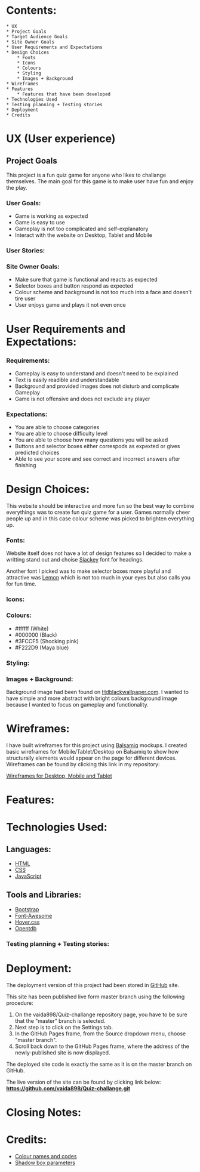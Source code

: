 # Contents:
    * UX 
    * Project Goals
    * Target Audience Goals
    * Site Owner Goals
    * User Requirements and Expectations
    * Design Choices 
        * Fonts
        * Icons
        * Colours
        * Styling
        * Images + Background
    * Wireframes 
    * Features 
        * Features that have been developed
    * Technologies Used 
    * Testing planning + Testing stories 
    * Deployment 
    * Credits 

# UX (User experience)

## Project Goals
This project is a fun quiz game for anyone who likes to challange themselves. The main goal for this game is to make
user have fun and enjoy the play. 


### User Goals:
* Game is working as expected
* Game is easy to use
* Gameplay is not too complicated and self-explanatory 
* Interact with the website on Desktop, Tablet and Mobile

### User Stories:




### Site Owner Goals:
* Make sure that game is functional and reacts as expected
* Selector boxes and button respond as expected
* Colour scheme and background is not too much into a face and doesn't tire user
* User enjoys game and plays it not even once

# User Requirements and Expectations:

### Requirements:
* Gameplay is easy to understand and doesn't need to be explained
* Text is easily readible and understandable
* Background and provided images does not disturb and complicate Gameplay
* Game is not offensive and does not exclude any player 

### Expectations:
* You are able to choose categories 
* You are able to choose difficulty level 
* You are able to choose how many questions you will be asked
* Buttons and selector boxes either correspods as expexted or gives predicted choices
* Able to see your score and see correct and incorrect answers after finishing

# Design Choices:
This website should be interactive and more fun so the best way to combine everythings was to create fun 
quiz game for a user. Games normally cheer people up and in this case colour scheme was picked to brighten
everything up.

### Fonts:
Website itself does not have a lot of design features so I decided to make a writting stand out and choise 
<a href="https://fonts.google.com/?query=Slackey&selection.family=Lato">Slackey</a> font for headings.

Another font I picked was to make selector boxes more playful and attractive was 
<a href="https://fonts.google.com/?query=Lemon&selection.family=Lato">Lemon</a> which is not too much 
in your eyes but also calls you for fun time.

### Icons:


### Colours:
* #ffffff (White)
* #000000 (Black)
* #3FCCF5 (Shocking pink)
* #F222D9 (Maya blue)

### Styling:


### Images + Background:
Background image had been found on <a href="https://hdblackwallpaper.com">Hdblackwallpaper.com</a>. I wanted to have simple
and more abstract with bright colours background image because I wanted to focus on gameplay and functionality.

# Wireframes:
I have built wireframes for this project using <a href="https://balsamiq.com/">Balsamiq</a> mockups. I created basic wireframes for Mobile/Tablet/Desktop
on Balsamiq to show how structurally elements would appear on the page for different devices. Wireframes can be found by clicking this link in my repository:

<a href="https://github.com/vaida898/Quiz-challange/tree/master/wireframes">Wireframes for Desktop, Mobile and Tablet</a>

# Features:


# Technologies Used:

## Languages:

* <a href="https://developer.mozilla.org/en-US/docs/Web/HTML">HTML</a>
* <a href="https://developer.mozilla.org/en-US/docs/Web/CSS">CSS</a>
* <a href="https://www.w3schools.com/js/">JavaScript</a>

## Tools and Libraries:

* <a href="https://getbootstrap.com/">Bootstrap</a>
* <a href="https://fontawesome.com/icons?d=gallery">Font-Awesome</a>
* <a href="https://ianlunn.github.io/Hover/">Hover.css</a>
* <a href="https://opentdb.com/">Opentdb</a>

### Testing planning + Testing stories:


# Deployment:

The deployment version of this project had been stored in <a href="https://github.com/">GitHub</a> site. 

   This site has been published live form master branch using the following procedure:

   1. On the vaida898/Quiz-challange repository page, you have to be sure that the "master" branch is selected.
   2. Next step is to click on the Settings tab.
   3. In the GitHub Pages frame, from the Source dropdown menu, choose "master branch".
   4. Scroll back down to the GitHub Pages frame, where the address of the newly-published site is now displayed.

   The deployed site code is exactly the same as it is on the master branch on GitHub.

   The live version of the site can be found by clicking link below:   
    **https://github.com/vaida898/Quiz-challange.git** 

# Closing Notes:


# Credits:

* <a href="https://htmlcolorcodes.com/color-names/">Colour names and codes</a>
* <a href="https://www.cssmatic.com/box-shadow">Shadow box parameters</a>

